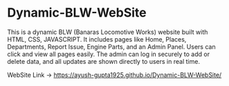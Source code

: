 # Dynamic-BLW-WebSite
This is a dynamic BLW (Banaras Locomotive Works) website built with HTML, CSS, JAVASCRIPT. It includes pages like Home, Places, Departments, Report Issue, Engine Parts, and an Admin Panel. Users can click and view all pages easily. The admin can log in securely to add or delete data, and all updates are shown directly to users in real time.




WebSite Link ->    https://ayush-gupta1925.github.io/Dynamic-BLW-WebSite/
